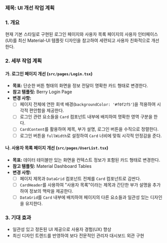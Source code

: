 ### 제목: UI 개선 작업 계획

### 1. 개요
현재 기본 스타일로 구현된 로그인 페이지와 사용자 목록 페이지의 사용자 인터페이스(UI)를 최신 Material-UI 템플릿 디자인을 참고하여 세련되고 사용자 친화적으로 개선한다.

### 2. 세부 작업 계획

#### 가. 로그인 페이지 개선 (`src/pages/Login.tsx`)
- **목표:** 단순한 버튼 형태의 화면을 정보 전달이 명확한 카드 형태로 변경한다.
- **참고 템플릿:** Berry Login Page
- **변경 사항:**
    - [ ] 페이지 전체에 연한 회색 배경(`backgroundColor: '#f0f2f5'`)을 적용하여 시각적 편안함을 제공한다.
    - [ ] 로그인 관련 요소들을 `Card` 컴포넌트 내부에 배치하여 명확한 영역 구분을 한다.
    - [ ] `CardContent`를 활용하여 제목, 부가 설명, 로그인 버튼을 수직으로 정렬한다.
    - [ ] 로그인 버튼을 `fullWidth`로 설정하여 `Card` 너비에 맞춰 시각적 안정감을 준다.

#### 나. 사용자 목록 페이지 개선 (`src/pages/UserList.tsx`)
- **목표:** 데이터 테이블만 있는 화면을 컨텍스트 정보가 포함된 카드 형태로 변경한다.
- **참고 템플릿:** Material Dashboard Tables
- **변경 사항:**
    - [ ] 페이지 제목과 `DataGrid` 컴포넌트 전체를 `Card` 컴포넌트로 감싼다.
    - [ ] `CardHeader`를 사용하여 "사용자 목록"이라는 제목과 간단한 부가 설명을 추가하여 정보의 맥락을 제공한다.
    - [ ] `DataGrid`를 `Card` 내부에 배치하여 페이지의 다른 요소들과 일관성 있는 디자인을 유지한다.

### 3. 기대 효과
- 일관성 있고 정돈된 UI 제공으로 사용자 경험(UX) 향상
- 최신 디자인 트렌드를 반영하여 보다 전문적인 관리자 대시보드 외관 구현
